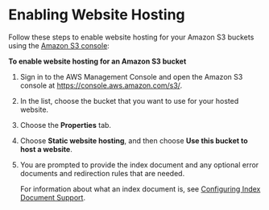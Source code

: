 # Enabling Website Hosting<a name="EnableWebsiteHosting"></a>

Follow these steps to enable website hosting for your Amazon S3 buckets using the [Amazon S3 console](https://console.aws.amazon.com/s3/home):

**To enable website hosting for an Amazon S3 bucket**

1. Sign in to the AWS Management Console and open the Amazon S3 console at [https://console\.aws\.amazon\.com/s3/](https://console.aws.amazon.com/s3/)\.

1. In the list, choose the bucket that you want to use for your hosted website\.

1. Choose the **Properties** tab\.

1. Choose **Static website hosting**, and then choose **Use this bucket to host a website**\.

1. You are prompted to provide the index document and any optional error documents and redirection rules that are needed\. 

   For information about what an index document is, see [Configuring Index Document Support](IndexDocumentSupport.md)\.